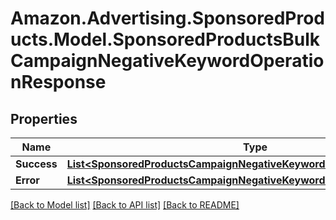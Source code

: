 # Amazon.Advertising.SponsoredProducts.Model.SponsoredProductsBulkCampaignNegativeKeywordOperationResponse

## Properties

Name | Type | Description | Notes
------------ | ------------- | ------------- | -------------
**Success** | [**List&lt;SponsoredProductsCampaignNegativeKeywordSuccessResponseItem&gt;**](SponsoredProductsCampaignNegativeKeywordSuccessResponseItem.md) |  | [optional] 
**Error** | [**List&lt;SponsoredProductsCampaignNegativeKeywordFailureResponseItem&gt;**](SponsoredProductsCampaignNegativeKeywordFailureResponseItem.md) |  | [optional] 

[[Back to Model list]](../README.md#documentation-for-models) [[Back to API list]](../README.md#documentation-for-api-endpoints) [[Back to README]](../README.md)


